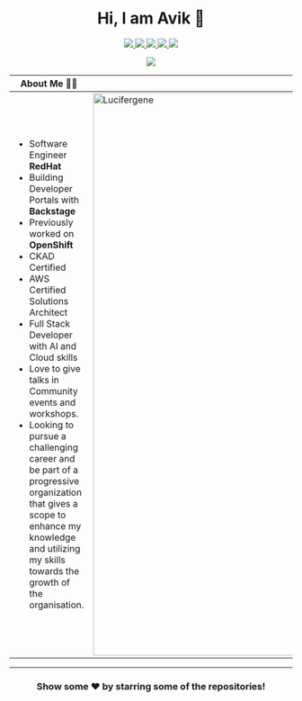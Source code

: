 <p align="center"> <h1 align="center"> Hi, I am Avik 👋</h1> </p>
<p align="center">
<a href="https://www.linkedin.com/in/avik-kundu-0b837715b/">
 <img src="https://img.shields.io/badge/LinkedIn-0077B5?style=for-the-badge&logo=linkedin&logoColor=white"/> 
 </a>
 <a href="https://x.com/avik6028">
 <img src="http://img.shields.io/badge/X-000000?style=for-the-badge&logo=x&logoColor=white"/>
 </a>
 <a href="https://blog.avikkundu.com/">
 <img src="http://img.shields.io/badge/Medium-343434?style=for-the-badge&logo=hashnode&logoColor=white"/>
 </a>
 <a href="https://www.hackerrank.com/avik6028"><img src="https://img.shields.io/badge/-Hackerrank-2EC866?style=for-the-badge&logo=HackerRank&logoColor=white"/> </a>
<a href="mailto:avikkundu8d@gmail.com"><img src="https://img.shields.io/badge/Gmail-D14836?style=for-the-badge&logo=gmail&logoColor=white"/> </a>
</p>

<p align="center"> <img src="https://komarev.com/ghpvc/?username=Lucifergene&label=Profile%20Visits&color=blue&style=plastic%22%20alt=%22Lucifergene" /> </p>


<!-- ### ⚙️ &nbsp;GitHub Analytics -->
<table style="width:100%,">
 <th>About Me 👨‍💻 </th>
 <th>⚙️ &nbsp;GitHub Analytics</th>
 <tbody>
  <tr>   
<!--  <td><img width="200px" src="https://github-readme-stats.vercel.app/api/top-langs/?username=Lucifergene&theme=vue&hide_border=true&layout=compact"></td> -->
   <td>
    
* Software Engineer **RedHat**
* Building Developer Portals with **Backstage**
* Previously worked on **OpenShift**
* CKAD Certified
* AWS Certified Solutions Architect
* Full Stack Developer with AI and Cloud skills
* Love to give talks in Community events and workshops.
* Looking to pursue a challenging career and be part of a progressive organization that gives a scope to enhance my knowledge and utilizing my skills towards the growth of the organisation. 
   </td>
    <td> <img width="1000" src="https://github-readme-stats.vercel.app/api?username=Lucifergene&show_icons=true&theme=vue&locale=en&hide_border=true" alt="Lucifergene" /></td>
  </tr>
  </tbody>
</table>

___________________________________________________________________________________________________________________________________
<!-- 
### Blog posts


- [Deploy a serverless workload on Kubernetes using Knative and ArgoCD](https://blog.avikkundu.in/deploy-serverless-workload-with-knative)
- [Using CI/CD to deploy web applications on Kubernetes with ArgoCD](https://blog.avikkundu.in/deploy-to-kubernetes-with-argocd)
- [My Experience at Civo Hackathon 2021](https://avikkundu.medium.com/my-experience-at-civo-hackathon-2021-aa845e3fa5c2?source=rss-68ea0ef6e857------2)
- [Building Serverless URL Shortener Service on AWS](https://avikkundu.medium.com/building-serverless-url-shortener-service-on-aws-e1662d015d70?source=rss-68ea0ef6e857------2)
- [Automation with Ansible Tower Use Cases](https://avikkundu.medium.com/automation-with-ansible-tower-use-cases-5a95e005c207?source=rss-68ea0ef6e857------2)
- [Automating Jenkins &amp; Docker with Kubernetes](https://avikkundu.medium.com/automating-jenkins-docker-with-kubernetes-40673d3fb907?source=rss-68ea0ef6e857------2)

___________________________________________________________________________________________________________________________________


### Technologies & Frameworks I have worked with :

<code><img height="20" src="https://raw.githubusercontent.com/github/explore/80688e429a7d4ef2fca1e82350fe8e3517d3494d/topics/python/python.png"></code>
<code><img height="20" src="https://raw.githubusercontent.com/github/explore/80688e429a7d4ef2fca1e82350fe8e3517d3494d/topics/cpp/cpp.png"></code>
<code><img height="20" src="https://raw.githubusercontent.com/github/explore/80688e429a7d4ef2fca1e82350fe8e3517d3494d/topics/html/html.png"></code>
<code><img height="20" src="https://raw.githubusercontent.com/github/explore/5c058a388828bb5fde0bcafd4bc867b5bb3f26f3/topics/css/css.png"></code>
<code><img height="20" src="https://raw.githubusercontent.com/github/explore/80688e429a7d4ef2fca1e82350fe8e3517d3494d/topics/kotlin/kotlin.png"></code>
<code><img height="20" src="https://raw.githubusercontent.com/github/explore/80688e429a7d4ef2fca1e82350fe8e3517d3494d/topics/javascript/javascript.png"></code>
<code><img height="20" src="https://raw.githubusercontent.com/github/explore/80688e429a7d4ef2fca1e82350fe8e3517d3494d/topics/mysql/mysql.png"></code>
<code><img height="20" src="https://raw.githubusercontent.com/github/explore/80688e429a7d4ef2fca1e82350fe8e3517d3494d/topics/git/git.png"></code>
<code><img height="20" src="https://raw.githubusercontent.com/github/explore/80688e429a7d4ef2fca1e82350fe8e3517d3494d/topics/terminal/terminal.png"></code>
<code><img height="20" src="https://github.com/kubernetes/kubernetes/blob/master/logo/logo.png"></code>
<code><img height="20" src="https://avatars1.githubusercontent.com/u/2810941?s=280&v=4"></code>
<code><img height="20" src="https://raw.githubusercontent.com/github/explore/fbceb94436312b6dacde68d122a5b9c7d11f9524/topics/aws/aws.png"></code>
<code><img height="20" src="https://camo.githubusercontent.com/53790f8272a4b6d44df1c516ef71909834d177c7/68747470733a2f2f63646e2e776f726c64766563746f726c6f676f2e636f6d2f6c6f676f732f646f636b65722e737667"></code>
<code><img height="20" src="https://upload.wikimedia.org/wikipedia/commons/thumb/2/24/Ansible_logo.svg/1200px-Ansible_logo.svg.png"></code>
<code><img height="20" src="https://upload.wikimedia.org/wikipedia/commons/thumb/e/e9/Jenkins_logo.svg/1200px-Jenkins_logo.svg.png"></code>
<code><img height="20" src="https://banner2.cleanpng.com/20180519/vxe/kisspng-apache-tomcat-apache-http-server-web-server-java-s-5b0036cb6ea219.5097810415267406834532.jpg"></code>
<code><img height="20" src="https://www.veritis.com/wp-content/uploads/2015/06/puppet.png"></code>
<code><img height="20" src="https://www.veritis.com/wp-content/uploads/2015/06/terraform.png"></code>
<code><img height="20" src="https://www.veritis.com/wp-content/uploads/2019/08/Prometheus.png"></code>
<code><img height="20" src="https://avatars1.githubusercontent.com/u/35045612?s=400&v=4"></code>
___________________________________________________________________________________________________________________________________
-->

<div align="center">

### Show some ❤️ by starring some of the repositories!

</div>
